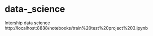 # data-_science
 Intership data science http://localhost:8888/notebooks/train%20test%20project%203.ipynb
